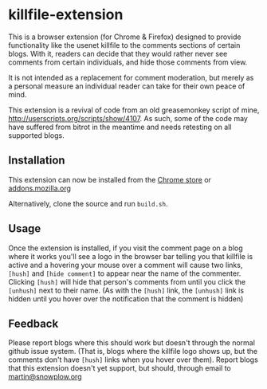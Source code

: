 killfile-extension
==================

This is a browser extension (for Chrome & Firefox) designed to provide
functionality like the usenet killfile to the comments sections of
certain blogs. With it, readers can decide that they would rather never
see comments from certain individuals, and hide those comments from view.

It is not intended as a replacement for comment moderation, but merely
as a personal measure an individual reader can take for their own peace
of mind.

This extension is a revival of code from an old greasemonkey script of
mine, <http://userscripts.org/scripts/show/4107>. As such, some of the
code may have suffered from bitrot in the meantime and needs retesting
on all supported blogs.

Installation
------------

This extension can now be installed from the
[Chrome store](https://chrome.google.com/webstore/detail/blog-comment-killfile/kpoilnkelonbaapoapibddjaojohnpjf)
or [addons.mozilla.org](https://addons.mozilla.org/en-US/firefox/addon/blog-killfile/)

Alternatively, clone the source and run `build.sh`.

Usage
-----

Once the extension is installed, if you visit the comment page on a
blog where it works you'll see a logo in the browser bar telling you
that killfile is active and a hovering your mouse over a comment will
cause two links, `[hush]` and `[hide comment]` to appear near the name
of the commenter. Clicking `[hush]` will hide that person's comments
from until you click the `[unhush]` next to their name. (As with the
`[hush]` link, the `[unhush]` link is hidden until you hover over the
notification that the comment is hidden)

Feedback
--------

Please report blogs where this should work but doesn't through the
normal github issue system.  (That is, blogs where the killfile logo
shows up, but the comments don't have `[hush]` links when you hover over
them). Report blogs that this extension doesn't yet support, but should,
through email to <martin@snowplow.org>
